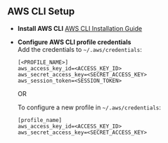 ## AWS CLI Setup

- **Install AWS CLI**   [AWS CLI Installation Guide](https://docs.aws.amazon.com/cli/latest/userguide/install-cliv2.html)
- **Configure AWS CLI profile credentials**  
   Add the credentials to `~/.aws/credentials`:
   ```plaintext
   [<PROFILE_NAME>]
   aws_access_key_id=<ACCESS_KEY_ID>
   aws_secret_access_key=<SECRET_ACCESS_KEY>
   aws_session_token=<SESSION_TOKEN>
   ```
   OR

   To configure a new profile in `~/.aws/credentials`:
   ```plaintext
   [profile_name]
   aws_access_key_id=<ACCESS_KEY_ID>
   aws_secret_access_key=<SECRET_ACCESS_KEY>
   ```
